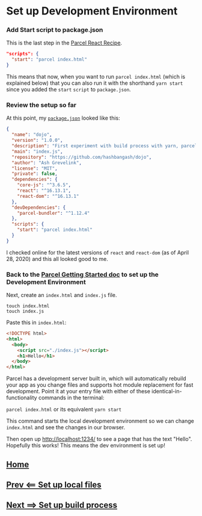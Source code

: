 # Set up Development Environment

### Add Start script to package.json

This is the last step in the [Parcel React Recipe](https://parceljs.org/recipes.html#react).

```json
"scripts": {
  "start": "parcel index.html"
}
```

This means that now, when you want to run `parcel index.html` (which is explained below) that you can also run it with the shorthand `yarn start` since you added the `start` `script` to `package.json`.

### Review the setup so far

At this point, my [`package.json`](./package.json) looked like this:
```json
{
  "name": "dojo",
  "version": "1.0.0",
  "description": "First experiment with build process with yarn, parcel, and docker for React.",
  "main": "index.js",
  "repository": "https://github.com/hashbangash/dojo",
  "author": "Ash Grevelink",
  "license": "MIT",
  "private": false,
  "dependencies": {
    "core-js": "^3.6.5",
    "react": "^16.13.1",
    "react-dom": "^16.13.1"
  },
  "devDependencies": {
    "parcel-bundler": "^1.12.4"
  },
  "scripts": {
    "start": "parcel index.html"
  }
}
```
I checked online for the latest versions of `react` and `react-dom` (as of April 28, 2020) and this all looked good to me.

### Back to the [Parcel Getting Started doc](https://parceljs.org/getting_started.html) to set up the Development Environment

Next, create an `index.html` and `index.js` file.

```
touch index.html
touch index.js
```

Paste this in `index.html`:

```html
<!DOCTYPE html>
<html>
  <body>
    <script src="./index.js"></script>
    <h1>Hello</h1>
  </body>
</html>
```
Parcel has a development server built in, which will automatically rebuild your app as you change files and supports hot module replacement for fast development. Point it at your entry file with either of these identical-in-functionality commands in the terminal:

`parcel index.html` or its equivalent `yarn start`

This command starts the local development environment so we can change `index.html` and see the changes in our browser.

Then open up <http://localhost:1234/> to see a page that has the text "Hello". Hopefully this works! This means the dev environment is set up!

## [Home](./../README.md)
## [Prev <== Set up local files](./local.md)
## [Next ==> Set up build process](./build_process.md)
